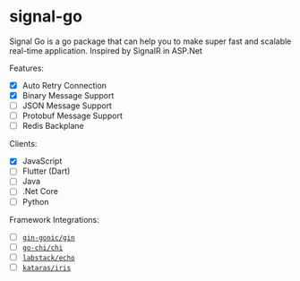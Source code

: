 # signal-go
Signal Go is a go package that can help you to make super fast and scalable real-time application. Inspired by SignalR in ASP.Net

Features:
- [x] Auto Retry Connection
- [x] Binary Message Support
- [ ] JSON Message Support
- [ ] Protobuf Message Support
- [ ] Redis Backplane
  
Clients:
- [x] JavaScript
- [ ] Flutter (Dart)
- [ ] Java
- [ ] .Net Core
- [ ] Python

Framework Integrations:
- [ ] [`gin-gonic/gin`](https://github.com/gin-gonic/gin)
- [ ] [`go-chi/chi`](https://github.com/go-chi/chi)
- [ ] [`labstack/echo`](https://github.com/labstack/echo)
- [ ] [`kataras/iris`](https://github.com/kataras/iris)
